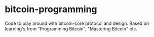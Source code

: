 # bitcoin-programming
Code to play around with bitcoin-core protocol and design. Based on learning's from "Programming Bitcoin", "Mastering Bitcoin" etc.
